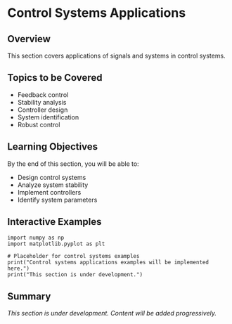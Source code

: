# Control Systems Applications

## Overview

This section covers applications of signals and systems in control systems.

## Topics to be Covered

- Feedback control
- Stability analysis
- Controller design
- System identification
- Robust control

## Learning Objectives

By the end of this section, you will be able to:
- Design control systems
- Analyze system stability
- Implement controllers
- Identify system parameters

## Interactive Examples

```{code-cell} python
import numpy as np
import matplotlib.pyplot as plt

# Placeholder for control systems examples
print("Control systems applications examples will be implemented here.")
print("This section is under development.")
```

## Summary

*This section is under development. Content will be added progressively.*
